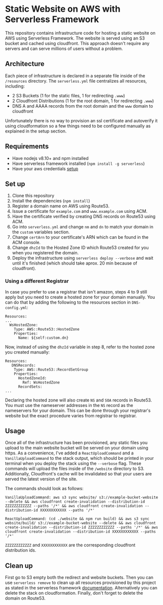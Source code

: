 # Static Website on AWS with Serverless Framework
This repository contains infrastructure code for hosting a static website on AWS using Serverless Framework. The website is served using an S3 bucket and cached using cloudfront. This approach doesn't require any servers and can serve millions of users without a problem.

## Architecture
Each piece of infrastructure is declared in a separate file inside of the `/resources` directory. The `serverless.yml` file centralizes all resources, including:

- 2 S3 Buckets (1 for the static files, 1 for redirecting `.www`)
- 2 Cloudfront Distributions (1 for the root domain, 1 for redirecting `.www`)
- DNS A and AAAA records from the root domain and the `www` domain to cloudfront

Unfortunately there is no way to provision an ssl certificate and autoverify it using cloudformation so a few things need to be configured manually as explained in the setup section.

## Requirements
- Have nodejs v8.10+ and npm installed
- Have serverless framework installed (`npm install -g serverless`)
- Have your aws credentials [setup](https://serverless.com/framework/docs/providers/aws/guide/credentials/)


## Set up
1. Clone this repository
2. Install the dependencies (`npm install`)
3. Register a domain name on AWS using Route53.
4. Issue a certificate for `example.com` and `www.example.com` using ACM.
5. Have the certificate verified by creating DNS records on Route53 using ACM.
6. Go into `serverless.yml` and change `nm` and `dn` to match your domain in the `custom` variables section.
7. Change `certArn` to your certificate's ARN which can be found in the ACM console.
8. Change `dhzId` to the Hosted Zone ID which Route53 created for you when you registered the domain.
9. Deploy the infrastructure using `serverless deploy --verbose` and wait until it's finished (which should take aprox. 20 min because of cloudfront).

### Using a different Registrar
In case you prefer to use a registrar that isn't amazon, steps 4 to 9 still apply but you need to create a hosted zone for your domain manually. You can do that by adding the following to the resources section in `DNS-config.yml`:

```
Resources:
...
  WsHostedZone:
    Type: AWS::Route53::HostedZone
    Properties:
      Name: ${self:custom.dn}
```
Now, instead of using the `dhzId` variable in step 8, refer to the hosted zone you created manually:

```
Resources:     
   DNSRecords:
    Type: AWS::Route53::RecordSetGroup
    Properties:
      HostedZoneId:
        Ref: WsHostedZone
      RecordSets:
...
```

Declaring the hosted zone will also create `NS` and `SOA` records in Route53. You must use the nameserver addresses in the `NS` record as the nameservers for your domain. This can be done through your registrar's website but the exact procedure varies from registrar to registrar.

## Usage
Once all of the infrastructure has been provisioned, any static files you upload to the main website bucket will be served on your domain using https. As a convenience, I've added a `ReactUploadCommand` and a `VanillaUploadCommand` to the stack output, which should be printed in your terminal when you deploy the stack using the `--verbose` flag. These commands will upload the files inside of the `/website` directory to S3. Additionally, Cloudfront's cache will be invalidated so that your users are served the latest version of the site.

The commands should look as follows:

```
VanillaUploadCommand: aws s3 sync website/ s3://example-bucket-website --delete && aws cloudfront create-invalidation --distribution-id ZZZZZZZZZZZZ --paths '/*' && aws cloudfront create-invalidation --distribution-id XXXXXXXXXXXX --paths '/*'
```

```
ReactUploadCommand: (cd ./website && npm run build) && aws s3 sync website/build/ s3://example-bucket-website --delete && aws cloudfront create-invalidation --distribution-id ZZZZZZZZZZZZ --paths '/*' && aws cloudfront create-invalidation --distribution-id XXXXXXXXXXXX --paths '/*'
```

`ZZZZZZZZZZZZ` and `XXXXXXXXXXXX` are the corresponding cloudfront distribution ids.


## Clean up
First go to S3 empty both the redirect and website buckets. Then you can use `serverless remove` to clean up all resources provisioned by this project as stated in the serverless framework [documentation](https://serverless.com/framework/docs/providers/aws/guide/quick-start/#cleanup). Alternatively you can delete the stack on cloudformation. Finally, don't forget to delete the domain on Route53.